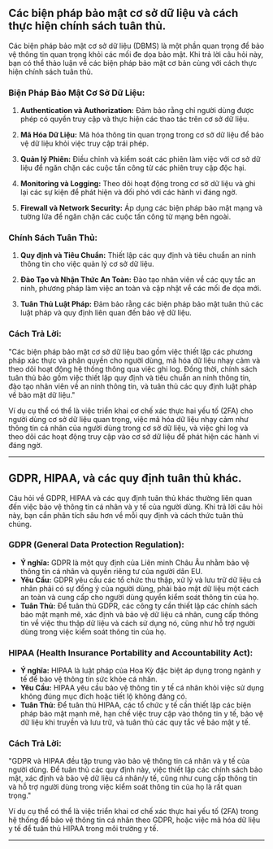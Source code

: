 ## Các biện pháp bảo mật cơ sở dữ liệu và cách thực hiện chính sách tuân thủ.

Các biện pháp bảo mật cơ sở dữ liệu (DBMS) là một phần quan trọng để bảo vệ thông tin quan trọng khỏi các mối đe dọa bảo mật. Khi trả lời câu hỏi này, bạn có thể thảo luận về các biện pháp bảo mật cơ bản cùng với cách thực hiện chính sách tuân thủ.

### Biện Pháp Bảo Mật Cơ Sở Dữ Liệu:

1. **Authentication và Authorization:** Đảm bảo rằng chỉ người dùng được phép có quyền truy cập và thực hiện các thao tác trên cơ sở dữ liệu.
2. **Mã Hóa Dữ Liệu:** Mã hóa thông tin quan trọng trong cơ sở dữ liệu để bảo vệ dữ liệu khỏi việc truy cập trái phép.

3. **Quản lý Phiên:** Điều chỉnh và kiểm soát các phiên làm việc với cơ sở dữ liệu để ngăn chặn các cuộc tấn công từ các phiên truy cập độc hại.

4. **Monitoring và Logging:** Theo dõi hoạt động trong cơ sở dữ liệu và ghi lại các sự kiện để phát hiện và đối phó với các hành vi đáng ngờ.

5. **Firewall và Network Security:** Áp dụng các biện pháp bảo mật mạng và tường lửa để ngăn chặn các cuộc tấn công từ mạng bên ngoài.

### Chính Sách Tuân Thủ:

1. **Quy định và Tiêu Chuẩn:** Thiết lập các quy định và tiêu chuẩn an ninh thông tin cho việc quản lý cơ sở dữ liệu.

2. **Đào Tạo và Nhận Thức An Toàn:** Đào tạo nhân viên về các quy tắc an ninh, phương pháp làm việc an toàn và cập nhật về các mối đe dọa mới.

3. **Tuân Thủ Luật Pháp:** Đảm bảo rằng các biện pháp bảo mật tuân thủ các luật pháp và quy định liên quan đến bảo vệ dữ liệu.

### Cách Trả Lời:

"Các biện pháp bảo mật cơ sở dữ liệu bao gồm việc thiết lập các phương pháp xác thực và phân quyền cho người dùng, mã hóa dữ liệu nhạy cảm và theo dõi hoạt động hệ thống thông qua việc ghi log. Đồng thời, chính sách tuân thủ bảo gồm việc thiết lập quy định và tiêu chuẩn an ninh thông tin, đào tạo nhân viên về an ninh thông tin, và tuân thủ các quy định luật pháp về bảo mật dữ liệu."

Ví dụ cụ thể có thể là việc triển khai cơ chế xác thực hai yếu tố (2FA) cho người dùng cơ sở dữ liệu quan trọng, việc mã hóa dữ liệu nhạy cảm như thông tin cá nhân của người dùng trong cơ sở dữ liệu, và việc ghi log và theo dõi các hoạt động truy cập vào cơ sở dữ liệu để phát hiện các hành vi đáng ngờ.

---

## GDPR, HIPAA, và các quy định tuân thủ khác.

Câu hỏi về GDPR, HIPAA và các quy định tuân thủ khác thường liên quan đến việc bảo vệ thông tin cá nhân và y tế của người dùng. Khi trả lời câu hỏi này, bạn cần phân tích sâu hơn về mỗi quy định và cách thức tuân thủ chúng.

### GDPR (General Data Protection Regulation):

- **Ý nghĩa:** GDPR là một quy định của Liên minh Châu Âu nhằm bảo vệ thông tin cá nhân và quyền riêng tư của người dân EU.
- **Yêu Cầu:** GDPR yêu cầu các tổ chức thu thập, xử lý và lưu trữ dữ liệu cá nhân phải có sự đồng ý của người dùng, phải bảo mật dữ liệu một cách an toàn và cung cấp cho người dùng quyền kiểm soát thông tin của họ.
- **Tuân Thủ:** Để tuân thủ GDPR, các công ty cần thiết lập các chính sách bảo mật mạnh mẽ, xác định và bảo vệ dữ liệu cá nhân, cung cấp thông tin về việc thu thập dữ liệu và cách sử dụng nó, cũng như hỗ trợ người dùng trong việc kiểm soát thông tin của họ.

### HIPAA (Health Insurance Portability and Accountability Act):

- **Ý nghĩa:** HIPAA là luật pháp của Hoa Kỳ đặc biệt áp dụng trong ngành y tế để bảo vệ thông tin sức khỏe cá nhân.
- **Yêu Cầu:** HIPAA yêu cầu bảo vệ thông tin y tế cá nhân khỏi việc sử dụng không đúng mục đích hoặc tiết lộ không đáng có.
- **Tuân Thủ:** Để tuân thủ HIPAA, các tổ chức y tế cần thiết lập các biện pháp bảo mật mạnh mẽ, hạn chế việc truy cập vào thông tin y tế, bảo vệ dữ liệu khi truyền và lưu trữ, và tuân thủ các quy tắc về bảo mật y tế.

### Cách Trả Lời:

"GDPR và HIPAA đều tập trung vào bảo vệ thông tin cá nhân và y tế của người dùng. Để tuân thủ các quy định này, việc thiết lập các chính sách bảo mật, xác định và bảo vệ dữ liệu cá nhân/y tế, cũng như cung cấp thông tin và hỗ trợ người dùng trong việc kiểm soát thông tin của họ là rất quan trọng."

Ví dụ cụ thể có thể là việc triển khai cơ chế xác thực hai yếu tố (2FA) trong hệ thống để bảo vệ thông tin cá nhân theo GDPR, hoặc việc mã hóa dữ liệu y tế để tuân thủ HIPAA trong môi trường y tế.

---
